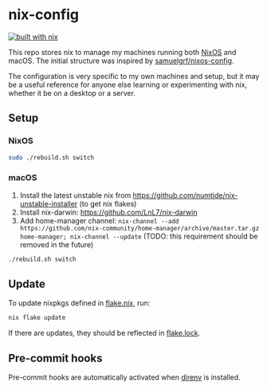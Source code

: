 # nix-config

[![built with nix](https://builtwithnix.org/badge.svg)](https://builtwithnix.org)

This repo stores nix to manage my machines running both [NixOS](https://nixos.org/) and macOS. The initial structure was inspired by [samuelgrf/nixos-config](https://gitlab.com/samuelgrf/nixos-config/-/tree/master/).

The configuration is very specific to my own machines and setup, but it may be a useful reference for anyone else learning or experimenting with nix, whether it be on a desktop or a server.

## Setup

### NixOS

```sh
sudo ./rebuild.sh switch
```

### macOS

1. Install the latest unstable nix from https://github.com/numtide/nix-unstable-installer (to get nix flakes)
1. Install nix-darwin: https://github.com/LnL7/nix-darwin
1. Add home-manager channel: `nix-channel --add https://github.com/nix-community/home-manager/archive/master.tar.gz home-manager; nix-channel --update` (TODO: this requirement should be removed in the future)

```sh
./rebuild.sh switch
```

## Update

To update nixpkgs defined in [flake.nix](./flake.nix), run:

```sh
nix flake update
```

If there are updates, they should be reflected in [flake.lock](./flake.lock).

## Pre-commit hooks

Pre-commit hooks are automatically activated when [direnv](https://github.com/direnv/direnv) is installed.

